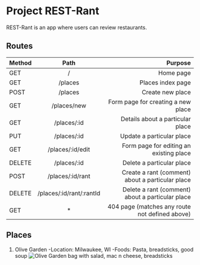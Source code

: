 # Project REST-Rant

REST-Rant is an app where users can review restaurants.

## Routes

|Method  |Path                     |Purpose                                                 |
|--------|:-----------------------:|-------------------------------------------------------:|
|GET	 |   /	                   |  Home page                                             |
|GET	 |/places	               |  Places index page                                     |
|POST	 |/places	               | Create new place                                       |
|GET	 |/places/new	           | Form page for creating a new place                     |
|GET	 |/places/:id	           | Details about a particular place                       |
|PUT     |/places/:id	           | Update a particular place                              |
|GET	 |/places/:id/edit	       | Form page for editing an existing place                |
|DELETE	 |/places/:id	           | Delete a particular place                              |
|POST	 |/places/:id/rant	       | Create a rant (comment) about a particular place       |
|DELETE	 |/places/:id/rant/:rantId |	Delete a rant (comment) about a particular place    |
|GET	 |   *	                   | 404 page (matches any route not defined above)         |

## Places
1. Olive Garden
    -Location: Milwaukee, WI
    -Foods: Pasta, breadsticks, good soup 
    ![Olive Garden bag with salad, mac n cheese, breadsticks](https://th.bing.com/th/id/OIP.I1ZHUzbD5-3YLJvRXAfxgwHaFj?pid=ImgDet&rs=1)


